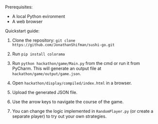 Prerequisites:

- A local Python evironment
- A web browser


Quickstart guide:

1. Clone the repository: `git clone https://github.com/JonathanShifman/sushi-go.git`

2. Run `pip install colorama`

3. Run `python hackathon/game/Main.py` from the cmd or run it from PyCharm. 
 This will generate an output file at `hackathon/game/output/game.json`.

4. Open `hackathon/display/compiled/index.html` in a browser.

5. Upload the generated JSON file.

6. Use the arrow keys to navigate the course of the game.

7. You can change the logic implemented in `RandomPlayer.py` (or create a separate player) to try out your own strategies.
